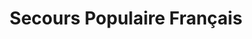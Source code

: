 ---
title: "Secours Populaire Français"
url: /le-havre/secours-populaire-francais/
shop: Gebrauchtwaren
---